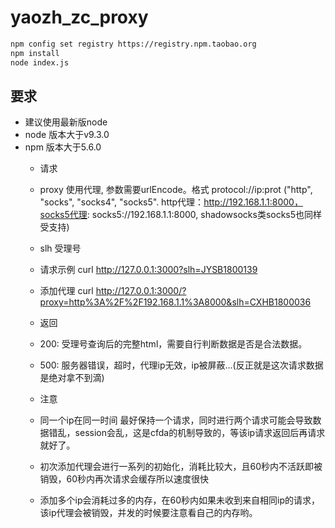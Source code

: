 # yaozh_zc_proxy
``` bash
npm config set registry https://registry.npm.taobao.org
npm install
node index.js
```

## 要求
* 建议使用最新版node
* node 版本大于v9.3.0
* npm 版本大于5.6.0
    * 请求
    * proxy 使用代理, 参数需要urlEncode。格式 protocol://ip:prot ("http", "socks", "socks4", "socks5". http代理：http://192.168.1.1:8000，socks5代理: socks5://192.168.1.1:8000, shadowsocks类socks5也同样受支持)
    * slh 受理号
    * 请求示例 curl http://127.0.0.1:3000?slh=JYSB1800139
    * 添加代理 curl http://127.0.0.1:3000/?proxy=http%3A%2F%2F192.168.1.1%3A8000&slh=CXHB1800036

    * 返回
    * 200: 受理号查询后的完整html，需要自行判断数据是否是合法数据。
    * 500: 服务器错误，超时，代理ip无效，ip被屏蔽...(反正就是这次请求数据是绝对拿不到滴)

    * 注意
    * 同一个ip在同一时间 最好保持一个请求，同时进行两个请求可能会导致数据错乱，session会乱，这是cfda的机制导致的，等该ip请求返回后再请求就好了。
    * 初次添加代理会进行一系列的初始化，消耗比较大，且60秒内不活跃即被销毁，60秒内再次请求会缓存所以速度很快
    * 添加多个ip会消耗过多的内存，在60秒内如果未收到来自相同ip的请求，该ip代理会被销毁，并发的时候要注意看自己的内存哟。
